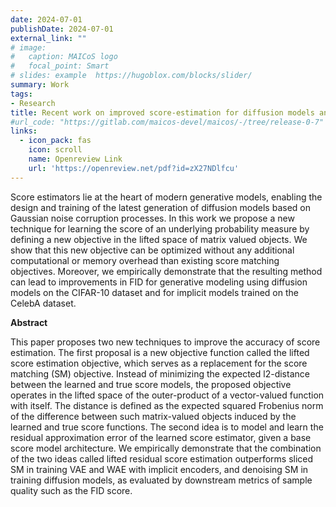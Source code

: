 ```yaml
---
date: 2024-07-01
publishDate: 2024-07-01
external_link: ""
# image:
#   caption: MAICoS logo
#   focal_point: Smart
# slides: example  https://hugoblox.com/blocks/slider/
summary: Work
tags:
- Research
title: Recent work on improved score-estimation for diffusion models and implicit models accepted at ICML SPIGM Workshop 2024!
#url_code: "https://gitlab.com/maicos-devel/maicos/-/tree/release-0-7"
links:
  - icon_pack: fas
    icon: scroll
    name: Openreview Link
    url: 'https://openreview.net/pdf?id=zX27NDlfcu'
---
```

Score estimators lie at the heart of modern generative models, enabling the design and
training of the latest generation of diffusion models based on Gaussian noise corruption
processes.  In this work we propose a new technique for learning the score of an 
underlying probability measure by defining a new objective in the lifted space of matrix
valued objects.  We show that this new objective can be optimized without any additional
computational or memory overhead than existing score matching objectives.  Moreover, we
empirically demonstrate that the resulting method can lead to improvements in FID for
generative modeling using diffusion models on the CIFAR-10 dataset and for implicit
models trained on the CelebA dataset. 

**Abstract**

This paper proposes two new techniques to improve the accuracy of score estimation. The first
proposal is a new objective function called the lifted score estimation objective, which serves as
a replacement for the score matching (SM) objective. Instead of minimizing the expected l2-distance 
between the learned and true score models, the proposed objective operates in the lifted
space of the outer-product of a vector-valued function with itself. The distance is defined as the expected squared Frobenius norm of the difference between such matrix-valued objects induced by the learned and true score functions. The second
idea is to model and learn the residual approximation error of the learned score estimator, given
a base score model architecture. We empirically demonstrate that the combination of the two ideas
called lifted residual score estimation outperforms sliced SM in training VAE and WAE with implicit
encoders, and denoising SM in training diffusion models, as evaluated by downstream metrics of
sample quality such as the FID score.